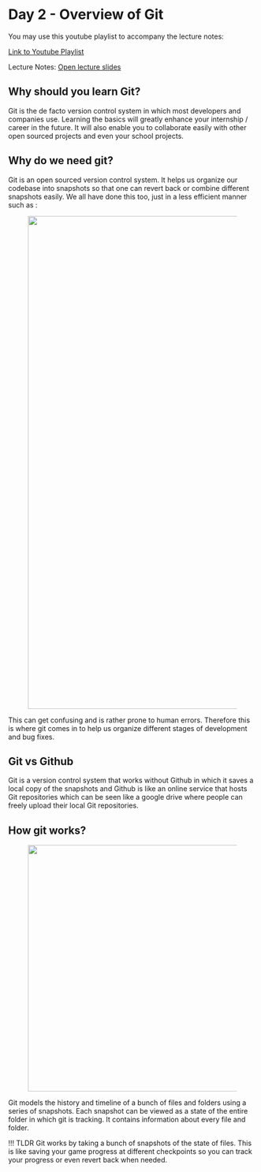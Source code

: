 # Day 2 - Overview of Git

You may use this youtube playlist to accompany the lecture notes:

<a href="https://www.youtube.com/playlist?list=PL_D88w5Aragp5062QqlgDrUkDl2-kgv79" target="_blank">Link to 
Youtube Playlist</a>

Lecture Notes:
[Open lecture slides](Day_2/git_lecture.pdf)

## Why should you learn Git?
Git is the de facto version control system in which most developers and companies use. Learning the basics will greatly enhance your internship / career in the future. It will also enable you to collaborate easily with other open sourced projects and even your school projects.

## Why do we need git?
Git is an open sourced version control system. It helps us organize our codebase into snapshots so that one can revert back or combine different snapshots easily. We all have done this too, just in a less efficient manner such as :

<figure>
  <img src="../imgs/git/purpose.png" width="1000"/>
</figure>

This can get confusing and is rather prone to human errors. Therefore this is where git comes in to help us organize different stages of development and bug fixes.

## Git vs Github
Git is a version control system that works without Github in which it saves a local copy of the snapshots and Github is like an online service that hosts Git repositories which can be seen like a google drive where people can freely upload their local Git repositories.

## How git works?
<figure>
  <img src="../imgs/git/overview.png" width="500" />
</figure>

Git models the history and timeline of a bunch of files and folders using a series of snapshots. Each snapshot can be viewed as a state of the entire folder in which git is tracking. It contains information about every file and folder.

!!! TLDR
    Git works by taking a bunch of snapshots of the state of files. This is like saving your game progress at different checkpoints so you can track your progress or even revert back when needed.
